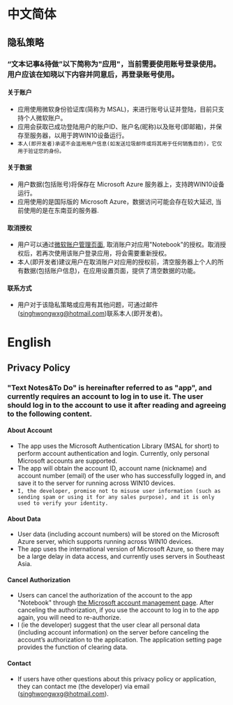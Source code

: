 # 中文简体
## 隐私策略
### “文本记事&待做”以下简称为"应用"，当前需要使用账号登录使用。用户应该在知晓以下内容并同意后，再登录账号使用。
#### 关于账户
* 应用使用微软身份验证库(简称为 MSAL)，来进行账号认证并登陆，目前只支持个人微软账户。
* 应用会获取已成功登陆用户的账户ID、账户名(昵称)以及账号(即邮箱)，并保存至服务器，以用于跨WIN10设备运行。
* `本人(即开发者)承诺不会滥用用户信息(如发送垃圾邮件或将其用于任何销售目的)，它仅用于验证您的身份。`
#### 关于数据
* 用户数据(包括账号)将保存在 Microsoft Azure 服务器上，支持跨WIN10设备运行。
* 应用使用的是国际版的 Microsoft Azure，数据访问可能会存在较大延迟, 当前使用的是在东南亚的服务器.
#### 取消授权
* 用户可以通过[微软账户管理页面](https://account.live.com/consent/Manage?uaid=6b87934435d34717ac247331948554be&fn=email&guat=1), 取消账户对应用"Notebook"的授权。取消授权后，若再次使用该账户登录应用，将会需要重新授权。
* 本人(即开发者)建议用户在取消账户对应用的授权前，清空服务器上个人的所有数据(包括账户信息)，在应用设置页面，提供了清空数据的功能。
#### 联系方式
* 用户对于该隐私策略或应用有其他问题，可通过邮件(singhwongwxg@hotmail.com)联系本人(即开发者)。
# English
## Privacy Policy
### "Text Notes&To Do" is hereinafter referred to as "app", and currently requires an account to log in to use it. The user should log in to the account to use it after reading and agreeing to the following content.
#### About Account
* The app uses the Microsoft Authentication Library (MSAL for short) to perform account authentication and login. Currently, only personal Microsoft accounts are supported.
* The app will obtain the account ID, account name (nickname) and account number (email) of the user who has successfully logged in, and save it to the server for running across WIN10 devices.
* `I, the developer, promise not to misuse user information (such as sending spam or using it for any sales purpose), and it is only used to verify your identity.`
#### About Data
* User data (including account numbers) will be stored on the Microsoft Azure server, which supports running across WIN10 devices.
* The app uses the international version of Microsoft Azure, so there may be a large delay in data access, and currently uses servers in Southeast Asia.
#### Cancel Authorization
* Users can cancel the authorization of the account to the app "Notebook" through [the Microsoft account management page](https://account.live.com/consent/Manage?uaid=6b87934435d34717ac247331948554be&fn=email&guat=1). After canceling the authorization, if you use the account to log in to the app again, you will need to re-authorize.
* I (ie the developer) suggest that the user clear all personal data (including account information) on the server before canceling the account’s authorization to the application. The application setting page provides the function of clearing data.
#### Contact
* If users have other questions about this privacy policy or application, they can contact me (the developer) via email (singhwongwxg@hotmail.com).
